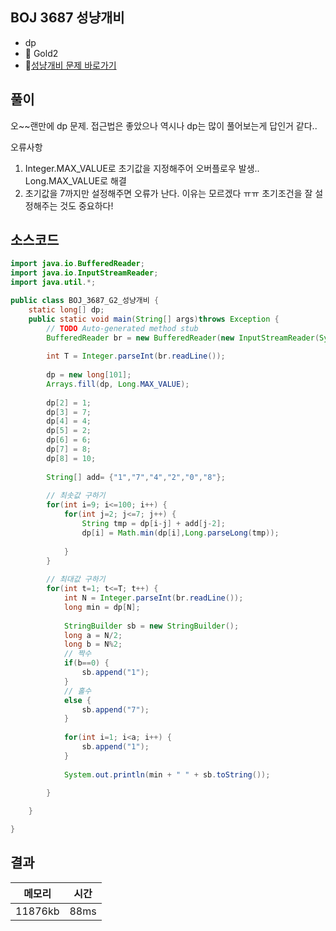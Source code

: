 ## BOJ 3687 성냥개비 
- dp
- 🥇 Gold2
- 🔗[성냥개비 문제 바로가기](https://www.acmicpc.net/problem/3687)



## 풀이

오~~랜만에 dp 문제. 접근법은 좋았으나 역시나 dp는 많이 풀어보는게 답인거 같다..

오류사항
1. Integer.MAX_VALUE로 초기값을 지정해주어 오버플로우 발생.. Long.MAX_VALUE로 해결 
2. 초기값을 7까지만 설정해주면 오류가 난다. 이유는 모르겠다 ㅠㅠ 초기조건을 잘 설정해주는 것도 중요하다!

## 소스코드
~~~java
import java.io.BufferedReader;
import java.io.InputStreamReader;
import java.util.*;

public class BOJ_3687_G2_성냥개비 {
	static long[] dp;
	public static void main(String[] args)throws Exception {
		// TODO Auto-generated method stub
		BufferedReader br = new BufferedReader(new InputStreamReader(System.in));
		
		int T = Integer.parseInt(br.readLine());
		
		dp = new long[101];
		Arrays.fill(dp, Long.MAX_VALUE);
		
		dp[2] = 1;
		dp[3] = 7;
		dp[4] = 4;
		dp[5] = 2;
		dp[6] = 6;
		dp[7] = 8;
		dp[8] = 10;
		
		String[] add= {"1","7","4","2","0","8"};
		
		// 최솟값 구하기 
		for(int i=9; i<=100; i++) {
			for(int j=2; j<=7; j++) {
				String tmp = dp[i-j] + add[j-2];
				dp[i] = Math.min(dp[i],Long.parseLong(tmp));
				
			}
		}
		
		// 최대값 구하기 
		for(int t=1; t<=T; t++) {
			int N = Integer.parseInt(br.readLine());
			long min = dp[N];
			
			StringBuilder sb = new StringBuilder();
			long a = N/2;
			long b = N%2;
			// 짝수 
			if(b==0) {
				sb.append("1");
			}
			// 홀수 
			else {
				sb.append("7");
			}
			
			for(int i=1; i<a; i++) {
				sb.append("1");
			}
			
			System.out.println(min + " " + sb.toString());
			
		}

	}

}

~~~

## 결과 

| 메모리  | 시간 |
|----|----|
| 11876kb|88ms|
